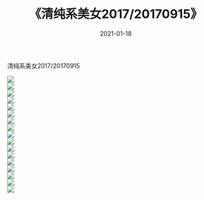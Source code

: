 ﻿---
layout: post
title:  《清纯系美女2017/20170915》
date:   2021-01-18
img: http://img.660000.xyz/Sharelink/清纯系美女/2017/20170915/000.jpg
categories: [美女, 清纯, 唯美]
---

清纯系美女2017/20170915

 ![](http://img.660000.xyz/Sharelink/清纯系美女/2017/20170915/001.png) <br>![](http://img.660000.xyz/Sharelink/清纯系美女/2017/20170915/002.png) <br>![](http://img.660000.xyz/Sharelink/清纯系美女/2017/20170915/003.png) <br>![](http://img.660000.xyz/Sharelink/清纯系美女/2017/20170915/004.png) <br>![](http://img.660000.xyz/Sharelink/清纯系美女/2017/20170915/005.png) <br>![](http://img.660000.xyz/Sharelink/清纯系美女/2017/20170915/006.png) <br>![](http://img.660000.xyz/Sharelink/清纯系美女/2017/20170915/007.png) <br>![](http://img.660000.xyz/Sharelink/清纯系美女/2017/20170915/008.png) <br>![](http://img.660000.xyz/Sharelink/清纯系美女/2017/20170915/009.png) <br>![](http://img.660000.xyz/Sharelink/清纯系美女/2017/20170915/010.png) <br>![](http://img.660000.xyz/Sharelink/清纯系美女/2017/20170915/011.png) <br>![](http://img.660000.xyz/Sharelink/清纯系美女/2017/20170915/012.png) <br>![](http://img.660000.xyz/Sharelink/清纯系美女/2017/20170915/013.png) <br>![](http://img.660000.xyz/Sharelink/清纯系美女/2017/20170915/014.png) <br>![](http://img.660000.xyz/Sharelink/清纯系美女/2017/20170915/015.png) <br>![](http://img.660000.xyz/Sharelink/清纯系美女/2017/20170915/016.png) <br>![](http://img.660000.xyz/Sharelink/清纯系美女/2017/20170915/017.png) <br>